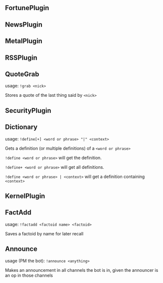 ## FortunePlugin
## NewsPlugin
## MetalPlugin
## RSSPlugin
## QuoteGrab
usage: `!grab <nick>` 

Stores a quote of the last thing said by `<nick>` 

## SecurityPlugin
## Dictionary
usage: `!define[+] <word or phrase> "|" <context>` 

Gets a definition (or multiple definitions) of a `<word or phrase>` 

`!define <word or phrase>` will get the definition. 

`!define+ <word or phrase>` will get all definitions. 

`!define <word or phrase> | <context>` will get a definition containing `<context>` 

## KernelPlugin
## FactAdd
usage: `!factadd <factoid name> <factoid>` 

Saves a factoid by name for later recall 

## Announce
usage (PM the bot): `!announce <anything>` 

Makes an announcement in all channels the bot is in, given the announcer is an op in those channels 

